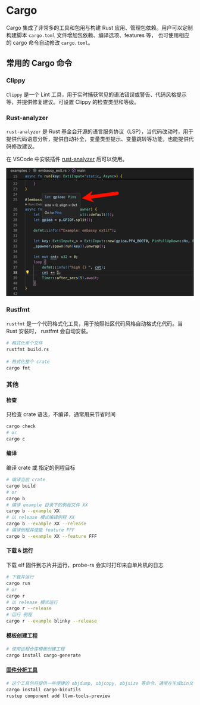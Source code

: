 
# Cargo 

Cargo 集成了非常多的工具和包用与构建 Rust 应用、管理包依赖。用户可以定制构建脚本 `cargo.toml` 文件增加包依赖、编译选项、features 等， 也可使用相应的 cargo 命令自动修改 `cargo.toml`。

## 常用的 Cargo 命令

### Clippy

`Clippy` 是一个 Lint 工具，用于实时捕获常见的语法错误或警告、代码风格提示等，并提供修复建议。可设置 Clippy 的检查类型和等级。

### Rust-analyzer
`rust-analyzer` 是 Rust 基金会开源的语言服务协议（LSP），当代码改动时，用于提供代码语意分析，提供自动补全，变量类型提示、变量跳转等功能，也能提供代码修改建议。

在 VSCode 中安装插件 [rust-analyzer](https://marketplace.visualstudio.com/items?itemName=rust-lang.rust-analyzer) 后可以使用。

![rust-analyzer](./images/rust-analyzer.png)
### Rustfmt
`rustfmt` 是一个代码格式化工具，用于按照社区代码风格自动格式化代码。当 Rust 安装时， rustfmt 会自动安装。
``` bash
# 格式化单个文件
rustfmt build.rs

# 格式化整个 crate
cargo fmt
``` 
### 其他

#### 检查

只检查 crate 语法，不编译，通常用来节省时间
``` bash
cargo check
# or
cargo c
```

#### 编译

编译 crate 或 指定的例程目标
``` bash
# 编译当前 crate
cargo build
# or
cargo b
# 编译 example 目录下的例程文件 XX
cargo b --example XX
# 以 release 模式编译例程 XX
cargo b --example XX --release
# 编译例程并使能 feature FFF
cargo b --example XX --feature FFF
```

#### 下载 & 运行

下载 elf 固件到芯片并运行，probe-rs 会实时打印来自单片机的日志
``` bash
# 下载并运行
cargo run
# or
cargo r
# 以 release 模式运行
cargo r --release
# 运行 例程
cargo r --example blinky --release
```

#### 模板创建工程
``` bash
# 使用远程仓库模板创建工程
cargo install cargo-generate
```

#### [固件分析工具](https://github.com/rust-embedded/cargo-binutils)
``` bash
# 这个工具包将提供一些便捷的 objdump, objcopy, objsize 等命令。通常在生成bin文件或者分析固件时候非常有用
cargo install cargo-binutils
rustup component add llvm-tools-preview
```